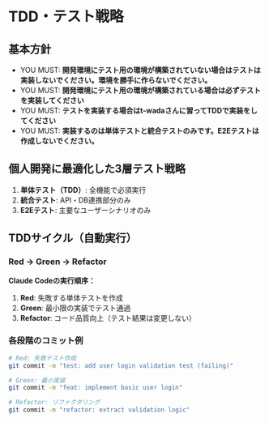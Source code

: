# TDD・テスト戦略

## 基本方針

- YOU MUST: **開発環境にテスト用の環境が構築されていない場合はテストは実装しないでください。環境を勝手に作らないでください。**
- YOU MUST: **開発環境にテスト用の環境が構築されている場合は必ずテストを実装してください**
- YOU MUST: **テストを実装する場合はt-wadaさんに習ってTDDで実装をしてください**
- YOU MUST: **実装するのは単体テストと統合テストのみです。E2Eテストは作成しないでください。**

## 個人開発に最適化した3層テスト戦略

1. **単体テスト（TDD）**: 全機能で必須実行
2. **統合テスト**: API・DB連携部分のみ
3. **E2Eテスト**: 主要なユーザーシナリオのみ

## TDDサイクル（自動実行）

### Red → Green → Refactor

**Claude Codeの実行順序：**

1. **Red**: 失敗する単体テストを作成
2. **Green**: 最小限の実装でテスト通過
3. **Refactor**: コード品質向上（テスト結果は変更しない）

### 各段階のコミット例

```bash
# Red: 失敗テスト作成
git commit -m "test: add user login validation test (failing)"

# Green: 最小実装
git commit -m "feat: implement basic user login"

# Refactor: リファクタリング
git commit -m "refactor: extract validation logic"
```
